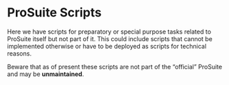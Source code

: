 # ProSuite Scripts

Here we have scripts for preparatory or special purpose
tasks related to ProSuite itself but not part of it. This
could include scripts that cannot be implemented otherwise
or have to be deployed as scripts for technical reasons.

Beware that as of present these scripts are not part of the
“official” ProSuite and may be **unmaintained**.
